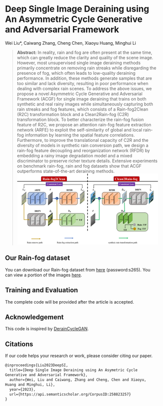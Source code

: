 # Deep Single Image Deraining using An Asymmetric Cycle Generative and Adversarial Framework
Wei Liu*, Caiwang Zhang,  Cheng Chen, Xiaoyu Huang, Minghui Li

> **Abstract:** In reality, rain and fog are often present at the same time, which can greatly reduce the clarity and quality of the scene image.
However, most unsupervised single image deraining methods primarily concentrate on removing rain streaks while disregarding the presence of fog, which often leads to low-quality deraining performance. 
In addition, these methods generate samples that are too similar and lack diversity, resulting in poor performance when dealing with complex rain scenes. 
To address the above issues, we propose a novel Asymmetric Cycle Generative and Adversarial Framework (ACGF) for single image deraining that trains on both synthetic and real rainy images while simultaneously capturing both rain streaks and fog features, which consists of a Rain-fog2Clean (R2C) transformation block and a Clean2Rain-fog (C2R) transformation block. 
To better characterize the rain-fog fusion feature of R2C, we propose an attention rain-fog feature extraction network (ARFE) to exploit the self-similarity of global and local rain-fog information by learning the spatial feature correlations.  
Furthermore, to improve the translational capacity of C2R and the diversity of models in synthetic rain conversion path, we design a rain-fog feature decoupling and reorganization network (RFDR) by embedding a rainy image degradation model and a mixed discriminator to preserve richer texture details.
Extensive experiments on benchmark rain-fog, rain and fog datasets show that ACGF outperforms state-of-the-art deraining methods. 
![image](https://github.com/wangwangzhang9527/ACGF/blob/main/figures/architecture.png)

## Our Rain-fog dataset
You can download our Rain-fog dataset from [here](https://pan.baidu.com/s/18z2LJbpnq4Ab89JytFli3g) (password:s265).
You can view a portion of the images [here](https://github.com/wangwangzhang9527/ACGF/blob/main/figures/dataset).

## Training and Evaluation

The complete code will be provided after the article is accepted.

## Acknowledgement
This code is inspired by [DerainCycleGAN](https://github.com/OaDsis/DerainCycleGAN).

## Citations
If our code helps your research or work, please consider citing our paper.
```
@inproceedings{Liu2023DeepSI,
  title={Deep Single Image Deraining using An Asymetric Cycle Generative and Adversarial Framework},
  author={Wei, Liu and Caiwang, Zhang and Cheng, Chen and Xiaoyu, Huang and Minghui, Li},
  year={2023},
  url={https://api.semanticscholar.org/CorpusID:258823257}
}
```

